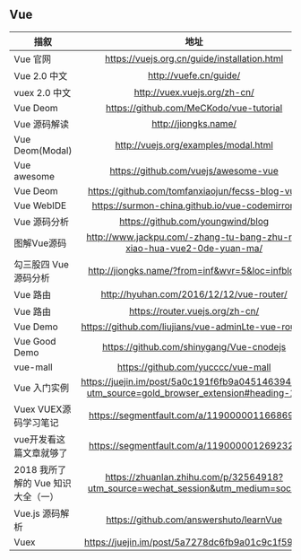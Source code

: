 ## Vue
| 描叙          | 地址           |
| ------------- |:-------------:| 
|Vue 官网|https://vuejs.org.cn/guide/installation.html|
|Vue 2.0 中文|http://vuefe.cn/guide/|
|vuex 2.0 中文|http://vuex.vuejs.org/zh-cn/|
|Vue Deom|https://github.com/MeCKodo/vue-tutorial|
|Vue 源码解读|http://jiongks.name/|
|Vue Deom(Modal)|http://vuejs.org/examples/modal.html|
|Vue awesome|https://github.com/vuejs/awesome-vue|
|Vue Deom|https://github.com/tomfanxiaojun/fecss-blog-vue|
|Vue WebIDE|https://surmon-china.github.io/vue-codemirror/|
|Vue 源码分析|https://github.com/youngwind/blog|
|图解Vue源码|http://www.jackpu.com/-zhang-tu-bang-zhu-ni-xiao-hua-vue2-0de-yuan-ma/|
|勾三股四 Vue源码分析|http://jiongks.name/?from=inf&wvr=5&loc=infblog|
|Vue 路由|http://hyuhan.com/2016/12/12/vue-router/|
|Vue 路由|https://router.vuejs.org/zh-cn/|
|Vue Demo|https://github.com/liujians/vue-adminLte-vue-router|
|Vue Good Demo|https://github.com/shinygang/Vue-cnodejs|
|vue-mall|https://github.com/yucccc/vue-mall|
|Vue 入门实例|https://juejin.im/post/5a0c191f6fb9a04514639419?utm_source=gold_browser_extension#heading-13|
|Vuex VUEX源码学习笔记|https://segmentfault.com/a/1190000011668695|
|vue开发看这篇文章就够了|https://segmentfault.com/a/1190000012692321|
|2018 我所了解的 Vue 知识大全（一）|https://zhuanlan.zhihu.com/p/32564918?utm_source=wechat_session&utm_medium=social|
|Vue.js 源码解析 |https://github.com/answershuto/learnVue|
|Vuex|https://juejin.im/post/5a7278dc6fb9a01c9c1f59e7|
